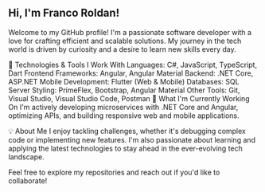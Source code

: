 ## Hi, I'm Franco Roldan!

Welcome to my GitHub profile! I'm a passionate software developer with a love for crafting efficient and scalable solutions. My journey in the tech world is driven by curiosity and a desire to learn new skills every day.

🚀 Technologies & Tools I Work With
Languages: C#, JavaScript, TypeScript, Dart
Frontend Frameworks: Angular, Angular Material
Backend: .NET Core, ASP.NET
Mobile Development: Flutter (Web & Mobile)
Databases: SQL Server
Styling: PrimeFlex, Bootstrap, Angular Material
Other Tools: Git, Visual Studio, Visual Studio Code, Postman
🌱 What I'm Currently Working On
I'm actively developing microservices with .NET Core and Angular, optimizing APIs, and building responsive web and mobile applications.

💡 About Me
I enjoy tackling challenges, whether it's debugging complex code or implementing new features. I'm also passionate about learning and applying the latest technologies to stay ahead in the ever-evolving tech landscape.

Feel free to explore my repositories and reach out if you'd like to collaborate!
